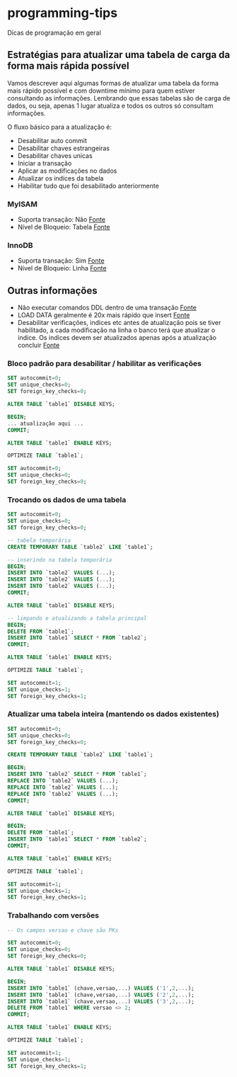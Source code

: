 # programming-tips
Dicas de programação em geral

## Estratégias para atualizar uma tabela de carga da forma mais rápida possível

Vamos descrever aqui algumas formas de atualizar uma tabela da forma mais rápido possível e com downtime mínimo
para quem estiver consultando as informações. Lembrando que essas tabelas são de carga de dados, ou seja, 
apenas 1 lugar atualiza e todos os outros só consultam informações.

O fluxo básico para a atualização é:
- Desabilitar auto commit
- Desabilitar chaves estrangeiras
- Desabilitar chaves unicas
- Iniciar a transação
- Aplicar as modificações no dados
- Atualizar os indices da tabela
- Habilitar tudo que foi desabilitado anteriormente

### MyISAM
- Suporta transação: Não [Fonte](https://dev.mysql.com/doc/refman/5.6/en/myisam-storage-engine.html)
- Nível de Bloqueio: Tabela [Fonte](https://dev.mysql.com/doc/refman/5.7/en/internal-locking.html)

### InnoDB
- Suporta transação: Sim [Fonte](https://dev.mysql.com/doc/refman/8.0/en/innodb-transaction-model.html)
- Nível de Bloqueio: Linha [Fonte](https://dev.mysql.com/doc/refman/5.7/en/innodb-locking.html#:~:text=InnoDB%20performs%20row%2Dlevel%20locking,gap%E2%80%9D%20before%20that%20index%20record.)  

## Outras informações
- Não executar comandos DDL dentro de uma transação [Fonte](https://dev.mysql.com/doc/refman/8.0/en/implicit-commit.html)
- LOAD DATA geralmente é 20x mais rápido que insert [Fonte](https://dev.mysql.com/doc/refman/5.7/en/insert-optimization.html)
- Desabilitar verificações, indices etc antes de atualização pois se tiver habilitado, a cada modificação na linha
o banco terá que atualizar o indice. Os indices devem ser atualizados apenas após a atualização concluir [Fonte](https://dev.mysql.com/doc/refman/5.7/en/optimizing-innodb-bulk-data-loading.html)

### Bloco padrão para desabilitar / habilitar as verificações

```sql
SET autocommit=0; 
SET unique_checks=0; 
SET foreign_key_checks=0;

ALTER TABLE `table1` DISABLE KEYS;

BEGIN;
... atualização aqui ...
COMMIT;

ALTER TABLE `table1` ENABLE KEYS;

OPTIMIZE TABLE `table1`;

SET autocommit=0;
SET unique_checks=0;
SET foreign_key_checks=0;
```

### Trocando os dados de uma tabela

```sql
SET autocommit=0; 
SET unique_checks=0; 
SET foreign_key_checks=0;

-- tabela temporária
CREATE TEMPORARY TABLE `table2` LIKE `table1`;

-- inserindo na tabela temporária
BEGIN;
INSERT INTO `table2` VALUES (...);
INSERT INTO `table2` VALUES (...);
INSERT INTO `table2` VALUES (...);
COMMIT;

ALTER TABLE `table1` DISABLE KEYS;

-- limpando e atualizando a tabela principal
BEGIN;
DELETE FROM `table1`;
INSERT INTO `table1` SELECT * FROM `table2`;
COMMIT;

ALTER TABLE `table1` ENABLE KEYS;

OPTIMIZE TABLE `table1`;

SET autocommit=1;
SET unique_checks=1;
SET foreign_key_checks=1;
```

### Atualizar uma tabela inteira (mantendo os dados existentes) 
```sql
SET autocommit=0; 
SET unique_checks=0; 
SET foreign_key_checks=0;

CREATE TEMPORARY TABLE `table2` LIKE `table1`;

BEGIN;
INSERT INTO `table2` SELECT * FROM `table1`;
REPLACE INTO `table2` VALUES (...);
REPLACE INTO `table2` VALUES (...);
REPLACE INTO `table2` VALUES (...);
COMMIT;

ALTER TABLE `table1` DISABLE KEYS;

BEGIN;
DELETE FROM `table1`;
INSERT INTO `table1` SELECT * FROM `table2`;
COMMIT;

ALTER TABLE `table1` ENABLE KEYS;

OPTIMIZE TABLE `table1`;

SET autocommit=1;
SET unique_checks=1;
SET foreign_key_checks=1; 
```

### Trabalhando com versões

```sql
-- Os campos versao e chave são PKs

SET autocommit=0; 
SET unique_checks=0; 
SET foreign_key_checks=0;

ALTER TABLE `table1` DISABLE KEYS;

BEGIN;
INSERT INTO `table1` (chave,versao,...) VALUES ('1',2,...);
INSERT INTO `table1` (chave,versao,...) VALUES ('2',2,...);
INSERT INTO `table1` (chave,versao,...) VALUES ('3',2,...);
DELETE FROM `table1` WHERE versao <> 2;
COMMIT;

ALTER TABLE `table1` ENABLE KEYS;

OPTIMIZE TABLE `table1`;

SET autocommit=1;
SET unique_checks=1;
SET foreign_key_checks=1; 
```